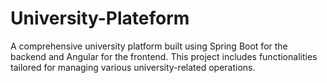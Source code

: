 # University-Plateform
 A comprehensive university platform built using Spring Boot for the backend and Angular for the frontend. This project includes functionalities tailored for managing various university-related operations.
